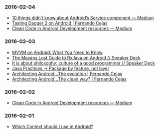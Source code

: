 ### 2016-02-04<br>
+ [10 things didn’t know about Android’s Service component — Medium](https://medium.com/@workingkills/10-things-didn-t-know-about-android-s-service-component-a2880b74b2b3#.dq8vu85h7)<br>
+ [Tasting Dagger 2 on Android | Fernando Cejas](http://fernandocejas.com/2015/04/11/tasting-dagger-2-on-android/)<br>
+ [Clean Code in Android Development resources — Medium](https://medium.com/@nicolausyes/clean-code-in-android-development-resources-20de95ec74f8#.aylv69ies)<br>

### 2016-02-03<br>
+ [MVVM on Android: What You Need to Know](http://willowtreeapps.com/blog/mvvm-on-android-what-you-need-to-know/)<br>
+ [The Mayans Lost Guide to RxJava on Android // Speaker Deck](https://speakerdeck.com/android10/the-mayans-lost-guide-to-rxjava-on-android)<br>
+ [It is about philosophy: culture of a good programmer // Speaker Deck](https://speakerdeck.com/android10/it-is-about-philosophy-culture-of-a-good-programmer)<br>
+ [Java Practices -> Package by feature, not layer](http://www.javapractices.com/topic/TopicAction.do?Id=205)<br>
+ [Architecting Android…The evolution | Fernando Cejas](http://fernandocejas.com/2015/07/18/architecting-android-the-evolution/)<br>
+ [Architecting Android…The clean way? | Fernando Cejas](http://fernandocejas.com/2014/09/03/architecting-android-the-clean-way/)<br>

### 2016-02-02<br>
+ [Clean Code in Android Development resources — Medium](https://medium.com/@nicolausyes/clean-code-in-android-development-resources-20de95ec74f8#.ese1irszw)<br>

### 2016-02-01<br>
+ [Which Context should I use in Android?](https://medium.com/@ali.muzaffar/which-context-should-i-use-in-android-e3133d00772c#.n5t9xra7u)

